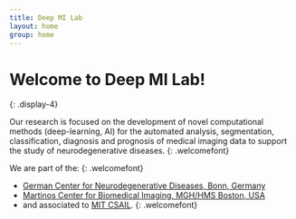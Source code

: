 ```yaml
---
title: Deep MI Lab 
layout: home
group: home
---
```


# Welcome to Deep MI Lab!
{: .display-4}

Our research is focused on the development of novel computational methods (deep-learning, AI) for the automated analysis, segmentation, classification, diagnosis and prognosis of medical imaging data to support the study of neurodegenerative diseases.
{: .welcomefont}

We are part of the:
{: .welcomefont}

- [German Center for Neurodegenerative Diseases, Bonn, Germany](https://www.dzne.de/en/research/research-areas/population-health-sciences/forschungsgruppen/reuter/research-areasfocus/) 
- [Martinos Center for Biomedical Imaging, MGH/HMS Boston, USA](https://www.martinos.org/investigator/martin-reuter/)
- and associated to [MIT CSAIL](http://reuter.mit.edu).
{: .welcomefont}

